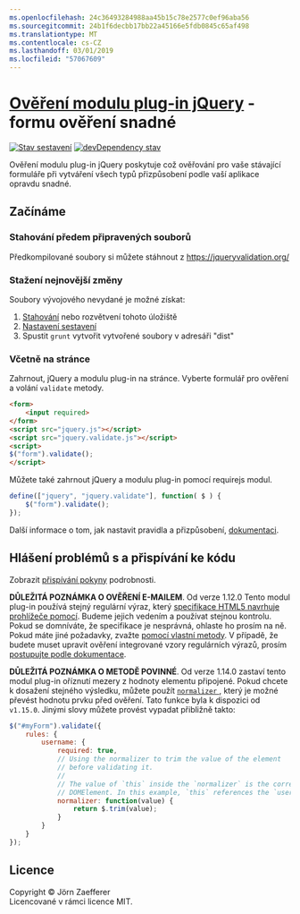 ```yaml
---
ms.openlocfilehash: 24c36493284988aa45b15c78e2577c0ef96aba56
ms.sourcegitcommit: 24b1f6decbb17bb22a45166e5fdb0845c65af498
ms.translationtype: MT
ms.contentlocale: cs-CZ
ms.lasthandoff: 03/01/2019
ms.locfileid: "57067609"
---
```

<a name="jquery-validation-pluginhttpsjqueryvalidationorg---form-validation-made-easy"></a>[Ověření modulu plug-in jQuery](https://jqueryvalidation.org/) -formu ověření snadné
================================

[![Stav sestavení](https://secure.travis-ci.org/jquery-validation/jquery-validation.svg)](https://travis-ci.org/jquery-validation/jquery-validation)
[![devDependency stav](https://david-dm.org/jquery-validation/jquery-validation/dev-status.svg?theme=shields.io)](https://david-dm.org/jquery-validation/jquery-validation#info=devDependencies)

Ověření modulu plug-in jQuery poskytuje což ověřování pro vaše stávající formuláře při vytváření všech typů přizpůsobení podle vaší aplikace opravdu snadné.

## <a name="getting-started"></a>Začínáme

### <a name="downloading-the-prebuilt-files"></a>Stahování předem připravených souborů

Předkompilované soubory si můžete stáhnout z https://jqueryvalidation.org/

### <a name="downloading-the-latest-changes"></a>Stažení nejnovější změny

Soubory vývojového nevydané je možné získat:

 1. [Stahování](https://github.com/jquery-validation/jquery-validation/archive/master.zip) nebo rozvětvení tohoto úložiště
 2. [Nastavení sestavení](CONTRIBUTING.md#build-setup)
 3. Spustit `grunt` vytvořit vytvořené soubory v adresáři "dist"

### <a name="including-it-on-your-page"></a>Včetně na stránce

Zahrnout, jQuery a modulu plug-in na stránce. Vyberte formulář pro ověření a volání `validate` metody.

```html
<form>
    <input required>
</form>
<script src="jquery.js"></script>
<script src="jquery.validate.js"></script>
<script>
$("form").validate();
</script>
```

Můžete také zahrnout jQuery a modulu plug-in pomocí requirejs modul.

```js
define(["jquery", "jquery.validate"], function( $ ) {
    $("form").validate();
});
```

Další informace o tom, jak nastavit pravidla a přizpůsobení, [dokumentaci](https://jqueryvalidation.org/documentation/).

## <a name="reporting-issues-and-contributing-code"></a>Hlášení problémů s a přispívání ke kódu

Zobrazit [přispívání pokyny](CONTRIBUTING.md) podrobnosti.

**DŮLEŽITÁ POZNÁMKA O OVĚŘENÍ E-MAILEM**. Od verze 1.12.0 Tento modul plug-in používá stejný regulární výraz, který [specifikace HTML5 navrhuje prohlížeče pomocí](https://html.spec.whatwg.org/multipage/forms.html#valid-e-mail-address). Budeme jejich vedením a používat stejnou kontrolu. Pokud se domníváte, že specifikace je nesprávná, ohlaste ho prosím na ně. Pokud máte jiné požadavky, zvažte [pomocí vlastní metody](https://jqueryvalidation.org/jQuery.validator.addMethod/).
V případě, že budete muset upravit ověření integrované vzory regulárních výrazů, prosím [postupujte podle dokumentace](https://jqueryvalidation.org/jQuery.validator.methods/).

**DŮLEŽITÁ POZNÁMKA O METODĚ POVINNÉ**. Od verze 1.14.0 zastaví tento modul plug-in oříznutí mezery z hodnoty elementu připojené. Pokud chcete k dosažení stejného výsledku, můžete použít [ `normalizer` ](https://jqueryvalidation.org/normalizer/) , který je možné převést hodnotu prvku před ověření. Tato funkce byla k dispozici od `v1.15.0`. Jinými slovy můžete provést vypadat přibližně takto:
``` js
$("#myForm").validate({
    rules: {
        username: {
            required: true,
            // Using the normalizer to trim the value of the element
            // before validating it.
            //
            // The value of `this` inside the `normalizer` is the corresponding
            // DOMElement. In this example, `this` references the `username` element.
            normalizer: function(value) {
                return $.trim(value);
            }
        }
    }
});
```

## <a name="license"></a>Licence
Copyright &copy; Jörn Zaefferer<br>
Licencované v rámci licence MIT.

